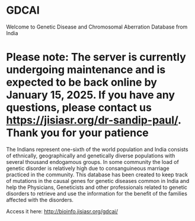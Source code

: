 # GDCAI
Welcome to Genetic Disease and Chromosomal Aberration Database from India

# <span color="red">Please note: The server is currently undergoing maintenance and is expected to be back online by January 15, 2025. If you have any questions, please contact us  <a href="https://jisiasr.org/dr-sandip-paul/" target="_blank" rel="noopener noreferrer">https://jisiasr.org/dr-sandip-paul/</a>. Thank you for your patience</span>

The Indians represent one-sixth of the world population and India consists of ethnically, geographically and genetically diverse 
populations with several thousand endogamous groups. In some community the load of genetic disorder is relatively high due to 
consanguineous marriage practiced in the community. This database has been created to keep track of mutations in the causal genes for 
genetic diseases common in India and help the Physicians, Geneticists and other professionals related to genetic disorders to 
retrieve and use the information for the benefit of the families affected with the disorders. 

Access it here: http://bioinfo.jisiasr.org/gdcai/
